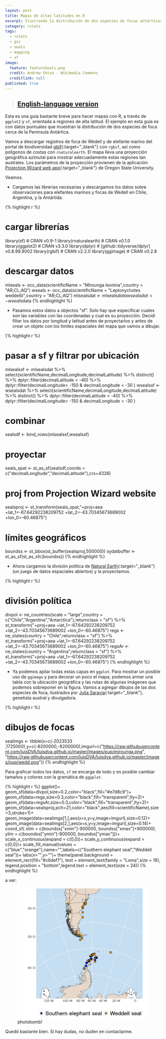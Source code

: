 ```yaml
---
layout: post
title: Mapas de altas latitudes en R
excerpt: Ilustrando la distribución de dos especies de focas antárticas con R y ggplot2.
category: rstats
tags:
  - rstats
  - gis
  - seals
  - mapping
  - sf
image:
  feature: featureSeals.png
  credit: Andrew Shiva - Wikimedia Commons
  creditlink: null
published: true
---
```


> ## [English-language version](https://luisdva.github.io/rstats/seal-maps/) 

Esta es una guía bastante breve para hacer mapas con R, a través de `ggplot2` y `sf`, orientada a regiones de alta latitud. El ejemplo en esta guía es con datos puntuales que muestran la distribución de dos especies de foca cerca de la Península Antártica.

Vamos a descargar registros de foca de Wedell y de elefante marino del portal de biodiversidad [gbif](https://www.gbif.org/){:target="_blank"} con `rgbif`, así como polígonos de costas con `rnaturalearth`. El mapa lleva una proyección geográfica azimutal para mostrar adecuadamente estas regiones tan australes. Los parámetros de la proyección provienen de la aplicación  [Projection Wizard web app](https://projectionwizard.org/){:target="_blank"} de Oregon State University.

Veamos.

* Cargamos las librerías necesarias y descargamos los datos sobre observaciones para elefantes marinos y focas de Wedell en Chile, Argentina, y la Antártida.  

{% highlight r %}
# cargar librerías 
library(sf) # CRAN v0.9-1
library(rnaturalearth) # CRAN v0.1.0
library(ggplot2) # CRAN v3.3.0
library(dplyr) # [github::tidyverse/dplyr] v0.8.99.9002
library(rgbif) # CRAN v2.2.0
library(ggimage) # CRAN v0.2.8

# descargar datos
mlseals <- occ_data(scientificName = "Mirounga leonina",country = "AR;CL;AQ")
wseals <- occ_data(scientificName = "Leptonychotes weddellii",country = "AR;CL;AQ")
mlsealsdat <- mlseals$data
wsealsdat <-wseals$data
{% endhighlight %}

* Pasamos estos datos a objectos "sf". Solo hay que especificar cuales son las variables con las coordenadas y cual es su proyección. Decidí filtar los datos por longitud y latitud antes de proyectarlos y antes de crear un objeto con los límites espaciales del mapa que vamos a dibujar.

{% highlight r %}

# pasar a sf y filtrar por ubicación
mlsealssf <- 
  mlsealsdat %>% select(scientificName,decimalLongitude,decimalLatitude) %>% 
  distinct() %>% dplyr::filter(decimalLatitude < -40) %>% 
  dplyr::filter(decimalLongitude> -150 & decimalLongitude < -30 )
wsealssf <- 
  wsealsdat %>% select(scientificName,decimalLongitude,decimalLatitude) %>% 
  distinct() %>% dplyr::filter(decimalLatitude < -40) %>% 
  dplyr::filter(decimalLongitude> -150 & decimalLongitude < -30 )

# combinar
sealsdf <- bind_rows(mlsealssf,wsealssf) 

# proyectar
seals_spat <- st_as_sf(sealsdf,coords = c("decimalLongitude","decimalLatitude"),crs=4326)               
# proj from Projection Wizard website
sealsproj <- st_transform(seals_spat,"+proj=aea +lat_1=-67.64292238209752 +lat_2=-43.70345673689002 +lon_0=-60.46875")
# límites geográficos
boundss <- st_bbox(st_buffer(sealsproj,500000))
xydatbuffer <- st_as_sf(st_as_sfc(boundss))
{% endhighlight %}

* Ahora cargamos la división política de [Natural Earth](https://www.naturalearthdata.com/){:target="_blank"} (un juego de datos espaciales abiertos) y la proyectamos.

{% highlight r %}

# división política 
divpol <- ne_countries(scale = "large",country = c("Chile","Argentina","Antarctica"),returnclass = "sf") %>% 
  st_transform("+proj=aea +lat_1=-67.64292238209752 +lat_2=-43.70345673689002 +lon_0=-60.46875")
regs <- ne_states(country = "Chile",returnclass = "sf") %>% 
  st_transform("+proj=aea +lat_1=-67.64292238209752 +lat_2=-43.70345673689002 +lon_0=-60.46875")
regsAr <- ne_states(country = "Argentina",returnclass = "sf") %>% 
  st_transform("+proj=aea +lat_1=-67.64292238209752 +lat_2=-43.70345673689002 +lon_0=-60.46875")
{% endhighlight %}

* Ya podemos apilar todas estas capas en `ggplot`. Para mostrar un posible uso de `ggimage` y para decorar un poco el mapa, podemos armar una tabla con la ubicación geográfica y las rutas de algunas imágenes que podemos sobreponer en la figura. Vamos a agregar dibujos de las dos especies de foca, ilustrados por [Julia Saravia](https://twitter.com/JujuSaravia){:target="_blank"}, genetista austral y divulgadora.

{% highlight r %}

# dibujos de focas
sealimgs <- tibble(x=c(-2023533 ,1725000),y=c(-8200000,-8200000),imgurl=c("https://raw.githubusercontent.com/luisDVA/luisdva.github.io/master/images/pup/mirounga.png",
                                  "https://raw.githubusercontent.com/luisDVA/luisdva.github.io/master/images/pup/wedd.png"))
{% endhighlight %}

Para graficar todos los datos, `sf` se encarga de todo y es posible cambiar tamaños y colores con la gramática de `ggpplot`.

{% highlight r %}
ggplot()+  
  geom_sf(data=divpol,size=0.2,color="black",fill="#e7d8c9")+
  geom_sf(data=regs,size=0.3,color="black",fill="transparent",lty=2)+
  geom_sf(data=regsAr,size=0.3,color="black",fill="transparent",lty=2)+
  geom_sf(data=sealsproj,pch=21,color="black",aes(fill=scientificName),size=3,stroke=1)+
  geom_image(data=sealimgs[1,],aes(x=x,y=y,image=imgurl),size=0.12)+
  geom_image(data=sealimgs[2,],aes(x=x,y=y,image=imgurl),size=0.14)+
    coord_sf(
    xlim = c(boundss["xmin"]-900000, boundss["xmax"]+900000),
    ylim = c(boundss["ymin"]-800000, boundss["ymax"]))+
  scale_x_continuous(expand = c(0,0))+
  scale_y_continuous(expand = c(0,0))+
  scale_fill_manual(values = c("blue","orange"),name="",labels=c("Southern elephant seal","Weddell seal"))+
  labs(x="",y="")+
  theme(panel.background = element_rect(fill="#c6def1"),
        text = element_text(family = "Loma",size = 18),
        legend.position = "bottom",legend.text = element_text(size = 24))
{% endhighlight %}

a ver:

<figure>
    <a href="/images/seals.png"><img src="/images/seals.png"></a>
        <figcaption>photobomb!</figcaption>
</figure>
  
    
Quedó bastante bien.
Si hay dudas, no duden en contactarme.
